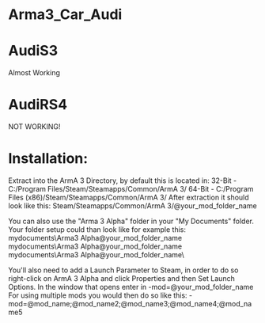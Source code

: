 Arma3_Car_Audi
==============

AudiS3	
==============
Almost Working

AudiRS4	
==============
NOT WORKING!






Installation:
==============
Extract into the ArmA 3 Directory, by default this is located in:
32-Bit - C:/Program Files/Steam/Steamapps/Common/ArmA 3/
64-Bit - C:/Program Files (x86)/Steam/Steamapps/Common/ArmA 3/
After extraction it should look like this:
Steam/Steamapps/Common/ArmA 3/@your_mod_folder_name

You can also use the "Arma 3 Alpha" folder in your "My Documents" folder. Your folder setup could than look like for example this:
mydocuments\Arma3 Alpha\@your_mod_folder_name\
mydocuments\Arma3 Alpha\@your_mod_folder_name\
mydocuments\Arma3 Alpha\@your_mod_folder_name\

You'll also need to add a Launch Parameter to Steam, in order to do so right-click on ArmA 3 Alpha and click Properties and then Set Launch Options. In the window that opens enter in -mod=@your_mod_folder_name
For using multiple mods you would then do so like this:
-mod=@mod_name;@mod_name2;@mod_name3;@mod_name4;@mod_name5
